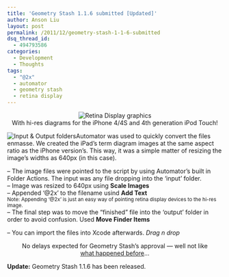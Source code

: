```yaml
---
title: 'Geometry Stash 1.1.6 submitted [Updated]'
author: Anson Liu
layout: post
permalink: /2011/12/geometry-stash-1-1-6-submitted
dsq_thread_id:
  - 494793586
categories:
  - Development
  - Thoughts
tags:
  - "@2x"
  - automator
  - geometry stash
  - retina display
---
```

<p style="text-align: center;">
  <img class="size-full wp-image-1154 aligncenter" title="Retina Display graphics" src="https://i2.wp.com/apparentetch.com/wp-content/uploads/2011/12/retina-terms.png?resize=333%2C477" alt="Retina Display graphics" data-recalc-dims="1" /><br /> With hi-res diagrams for the iPhone 4/4S and 4th generation iPod Touch!
</p>

<img class="alignleft size-full wp-image-1170" title="Input & Output folders" src="https://i0.wp.com/apparentetch.com/wp-content/uploads/2011/12/nice.png?resize=98%2C78" alt="Input & Output folders" data-recalc-dims="1" />Automator was used to quickly convert the files enmasse. We created the iPad&#8217;s term diagram images at the same aspect ratio as the iPhone version&#8217;s. This way, it was a simple matter of resizing the image&#8217;s widths as 640px (in this case).

&#8211; The image files were pointed to the script by using Automator&#8217;s built in Folder Actions. The input was any file dropping into the &#8216;input&#8217; folder.  
&#8211; Image was resized to 640px using **Scale Images**  
&#8211; Appended &#8216;@2x&#8217; to the filename usind **Add Text**  
<small>Note: Appending &#8216;@2x&#8217; is just an easy way of pointing retina display devices to the hi-res image.</small>  
&#8211; The final step was to move the &#8220;finished&#8221; file into the &#8216;output&#8217; folder in order to avoid confusion. Used **Move Finder Items**

&#8211; You can import the files into Xcode afterwards. *Drag n drop*

<p style="text-align: center;">
  No delays expected for Geometry Stash&#8217;s approval — well not like<br /> <a title="Geometry Stash: Back in Action [UPDATE]" href="http://ansonliu.com/2011/05/geometry-stash-back-in-action/">what happened before</a>&#8230;
</p>

**Update:** Geometry Stash 1.1.6 has been released.